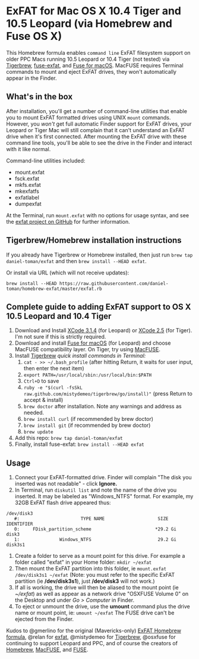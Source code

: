 # ExFAT for Mac OS X 10.4 Tiger and 10.5 Leopard (via Homebrew and Fuse OS X)
This Homebrew formula enables `command line` ExFAT filesystem support on older PPC Macs running 10.5 Leopard or 10.4 Tiger (not tested) via [Tigerbrew](https://github.com/mistydemeo/tigerbrew), [fuse-exfat](https://github.com/relan/exfat), and [Fuse for macOS](https://osxfuse.github.io/). MacFUSE requires Terminal commands to mount and eject ExFAT drives, they won't automatically appear in the Finder.

## What's in the box
After installation, you'll get a number of command-line utilities that enable you to mount ExFAT formatted drives using UNIX `mount` commands. However, you *won't* get full automatic Finder support for ExFAT drives, your Leopard or Tiger Mac will still complain that it can't understand an ExFAT drive when it's first connected. After mounting the ExFAT drive with these command line tools, you'll be able to see the drive in the Finder and interact with it like normal.

Command-line utilities included:
* mount.exfat
* fsck.exfat
* mkfs.exfat
* mkexfatfs
* exfatlabel
* dumpexfat

At the Terminal, run `mount.exfat` with no options for usage syntax, and see the [exfat project on GitHub](https://github.com/relan/exfat) for further information.

## Tigerbrew/Homebrew installation instructions
If you already have Tigerbrew or Homebrew installed, then just run `brew tap daniel-toman/exfat` and then `brew install --HEAD exfat`.

Or install via URL (which will not receive updates):
```
brew install --HEAD https://raw.githubusercontent.com/daniel-toman/homebrew-exfat/master/exfat.rb
```

## Complete guide to adding ExFAT support to OS X 10.5 Leopard and 10.4 Tiger
1. Download and Install [XCode 3.1.4](https://download.developer.apple.com/Developer_Tools/xcode_3.1.4_developer_tools/xcode314_2809_developerdvd.dmg) (for Leopard) or [XCode 2.5](https://download.developer.apple.com/Developer_Tools/xcode_2.5_developer_tools/xcode25_8m2558_developerdvd.dmg) (for Tiger). I'm not sure if this is strictly required.
1. Download and install [Fuse for macOS](https://osxfuse.github.io/) (for Leopard) and choose MacFUSE compatibility layer. On Tiger, try using [MacFUSE](https://code.google.com/archive/p/macfuse/downloads).
1. Install [Tigerbrew](https://github.com/mistydemeo/tigerbrew) *quick install commands in Terminal:*
	1. `cat - >> ~/.bash_profile` (after hitting Return, it waits for user input, then enter the next item)
	1. `export PATH=/usr/local/sbin:/usr/local/bin:$PATH`
	1. `Ctrl+D` to save
	1. `ruby -e "$(curl -fsSkL raw.github.com/mistydemeo/tigerbrew/go/install)"` (press Return to accept & install)
	1. `brew doctor` after installation. Note any warnings and address as needed.
	1. `brew install curl` (if recommended by brew doctor)
	1. `brew install git` (if recommended by brew doctor)
	1. `brew update`
1. Add this repo: `brew tap daniel-toman/exfat`
1. Finally, install fuse-exfat: `brew install --HEAD exfat`

## Usage
1. Connect your ExFAT-formatted drive. Finder will complain "The disk you inserted was not readable" - click **Ignore.**
1. In Terminal, run `diskutil list` and note the name of the drive you inserted. It may be labeled as "Windows_NTFS" format. For example, my 32GB ExFAT flash drive appeared thus:
```
/dev/disk3
   #:                       TYPE NAME                    SIZE       IDENTIFIER
   0:     FDisk_partition_scheme                        *29.2 Gi    disk3
   1:               Windows_NTFS                         29.2 Gi    disk3s1
```
1. Create a folder to serve as a mount point for this drive. For example a folder called "exfat" in your Home folder: `mkdir ~/exfat`
1. Then mount the ExFAT partition into this folder, ie `mount.exfat /dev/disk3s1 ~/exfat` (Note: you must refer to the specific ExFAT partition (ie **/dev/disk3s1**), just **/dev/disk3** will not work.)
1. If all is working, the drive will then be aliased to the mount point (ie *~/exfat*) as well as appear as a network drive "OSXFUSE Volume 0" on the Desktop and under *Go > Computer* in Finder.
1. To eject or unmount the drive, use the **umount** command plus the drive name or mount point, ie: `umount ~/exfat` The FUSE drive can't be ejected from the Finder.

Kudos to @gmerlino for the original (Mavericks-only) [ExFAT Homebrew formula](https://github.com/gmerlino/homebrew-exfat), @relan for [exfat](https://github.com/relan/exfat), @mistydemeo for [Tigerbrew](https://github.com/mistydemeo/tigerbrew), @osxfuse for continuing to support Leopard and PPC, and of course the creators of [Homebrew](https://brew.sh/), [MacFUSE](https://code.google.com/archive/p/macfuse/), and [FUSE](https://github.com/libfuse/libfuse).
